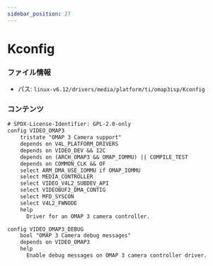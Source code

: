```yaml
---
sidebar_position: 27
---
```

# Kconfig

### ファイル情報

- パス: `linux-v6.12/drivers/media/platform/ti/omap3isp/Kconfig`

### コンテンツ

```txt
# SPDX-License-Identifier: GPL-2.0-only
config VIDEO_OMAP3
	tristate "OMAP 3 Camera support"
	depends on V4L_PLATFORM_DRIVERS
	depends on VIDEO_DEV && I2C
	depends on (ARCH_OMAP3 && OMAP_IOMMU) || COMPILE_TEST
	depends on COMMON_CLK && OF
	select ARM_DMA_USE_IOMMU if OMAP_IOMMU
	select MEDIA_CONTROLLER
	select VIDEO_V4L2_SUBDEV_API
	select VIDEOBUF2_DMA_CONTIG
	select MFD_SYSCON
	select V4L2_FWNODE
	help
	  Driver for an OMAP 3 camera controller.

config VIDEO_OMAP3_DEBUG
	bool "OMAP 3 Camera debug messages"
	depends on VIDEO_OMAP3
	help
	  Enable debug messages on OMAP 3 camera controller driver.

```
